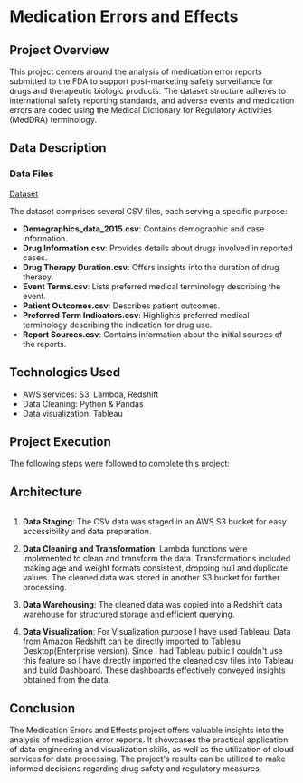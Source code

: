 # Medication Errors and Effects

## Project Overview

This project centers around the analysis of medication error reports submitted to the FDA to support post-marketing safety surveillance for drugs and therapeutic biologic products. The dataset structure adheres to international safety reporting standards, and adverse events and medication errors are coded using the Medical Dictionary for Regulatory Activities (MedDRA) terminology.

## Data Description

### Data Files
<a href="https://drive.google.com/file/d/1GMoIvbFhrRAr45y3cLlBFtNMpiweQBb7/view?usp=sharing"> Dataset<a>

The dataset comprises several CSV files, each serving a specific purpose:

- **Demographics_data_2015.csv**: Contains demographic and case information.
- **Drug Information.csv**: Provides details about drugs involved in reported cases.
- **Drug Therapy Duration.csv**: Offers insights into the duration of drug therapy.
- **Event Terms.csv**: Lists preferred medical terminology describing the event.
- **Patient Outcomes.csv**: Describes patient outcomes.
- **Preferred Term Indicators.csv**: Highlights preferred medical terminology describing the indication for drug use.
- **Report Sources.csv**: Contains information about the initial sources of the reports.






## Technologies Used

- AWS services: S3, Lambda, Redshift
- Data Cleaning: Python & Pandas
- Data visualization: Tableau

## Project Execution

The following steps were followed to complete this project:

## Architecture
<img></img>

1. **Data Staging**: The CSV data was staged in an AWS S3 bucket for easy accessibility and data preparation.
<img></img>

2. **Data Cleaning and Transformation**: Lambda functions were implemented to clean and transform the data. Transformations included making age and weight formats consistent, dropping null and duplicate values. The cleaned data was stored in another S3 bucket for further processing.
<img></img>

3. **Data Warehousing**: The cleaned data was copied into a Redshift data warehouse for structured storage and efficient querying.
<img></img>

4. **Data Visualization**: For Visualization purpose I have used Tableau. Data from Amazon Redshift can be directly imported to Tableau Desktop(Enterprise version). Since I had Tableau public I couldn't use this feature so I have directly imported the cleaned csv files into Tableau and build Dashboard. These dashboards effectively conveyed insights obtained from the data.
<img></img>


## Conclusion

The Medication Errors and Effects project offers valuable insights into the analysis of medication error reports. It showcases the practical application of data engineering and visualization skills, as well as the utilization of cloud services for data processing. The project's results can be utilized to make informed decisions regarding drug safety and regulatory measures.

